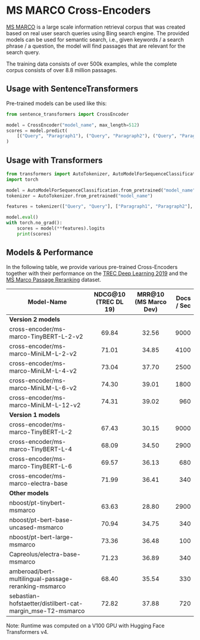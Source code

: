 # MS MARCO Cross-Encoders

[MS MARCO](https://microsoft.github.io/msmarco/) is a large scale information retrieval corpus that was created based on real user search queries using Bing search engine. The provided models can be used for semantic search, i.e., given keywords / a search phrase / a question, the model will find passages that are relevant for the search query.

The training data consists of over 500k examples, while the complete corpus consists of over 8.8 million passages.

## Usage with SentenceTransformers
Pre-trained models can be used like this:
```python
from sentence_transformers import CrossEncoder

model = CrossEncoder("model_name", max_length=512)
scores = model.predict(
    [("Query", "Paragraph1"), ("Query", "Paragraph2"), ("Query", "Paragraph3")]
)
```

## Usage with Transformers

```python
from transformers import AutoTokenizer, AutoModelForSequenceClassification
import torch

model = AutoModelForSequenceClassification.from_pretrained("model_name")
tokenizer = AutoTokenizer.from_pretrained("model_name")

features = tokenizer(["Query", "Query"], ["Paragraph1", "Paragraph2"], padding=True, truncation=True, return_tensors="pt")

model.eval()
with torch.no_grad():
    scores = model(**features).logits
    print(scores)
```


## Models & Performance

In the following table, we provide various pre-trained Cross-Encoders together with their performance on the [TREC Deep Learning 2019](https://microsoft.github.io/TREC-2019-Deep-Learning/) and the [MS Marco Passage Reranking](https://github.com/microsoft/MSMARCO-Passage-Ranking/) dataset. 


| Model-Name        | NDCG@10 (TREC DL 19) | MRR@10 (MS Marco Dev)  | Docs / Sec |
| ------------- | :-------------: | :-----: | ---: | 
| **Version 2 models** | | | 
| cross-encoder/ms-marco-TinyBERT-L-2-v2 | 69.84 | 32.56 | 9000
| cross-encoder/ms-marco-MiniLM-L-2-v2 | 71.01 | 34.85 | 4100
| cross-encoder/ms-marco-MiniLM-L-4-v2 | 73.04 | 37.70 | 2500
| cross-encoder/ms-marco-MiniLM-L-6-v2 | 74.30 | 39.01 | 1800
| cross-encoder/ms-marco-MiniLM-L-12-v2 | 74.31 | 39.02 | 960
| **Version 1 models** | | | 
| cross-encoder/ms-marco-TinyBERT-L-2  | 67.43 | 30.15  | 9000 | 
| cross-encoder/ms-marco-TinyBERT-L-4  | 68.09 | 34.50  | 2900 | 
| cross-encoder/ms-marco-TinyBERT-L-6 |  69.57 | 36.13  | 680 | 
| cross-encoder/ms-marco-electra-base | 71.99 | 36.41 | 340 | 
| **Other models** | | | |
| nboost/pt-tinybert-msmarco | 63.63 | 28.80 | 2900 | 
| nboost/pt-bert-base-uncased-msmarco | 70.94 | 34.75 | 340 | 
| nboost/pt-bert-large-msmarco | 73.36 | 36.48 | 100 |  
| Capreolus/electra-base-msmarco | 71.23 | 36.89 | 340 | 
| amberoad/bert-multilingual-passage-reranking-msmarco | 68.40 | 35.54 | 330 |  
| sebastian-hofstaetter/distilbert-cat-margin_mse-T2-msmarco | 72.82 | 37.88 | 720
 
 Note: Runtime was computed on a V100 GPU with Hugging Face Transformers v4. 
